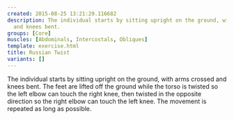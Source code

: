 ```yaml
---
created: 2015-08-25 13:21:29.116682
description: The individual starts by sitting upright on the ground, with arms crossed
  and knees bent.
groups: [Core]
muscles: [Abdominals, Intercostals, Obliques]
template: exercise.html
title: Russian Twist
variants: []
---
```

The individual starts by sitting upright on the ground, with arms crossed and knees bent. The feet are lifted off the ground while the torso is twisted so the left elbow can touch the right knee, then twisted in the opposite direction so the right elbow can touch the left knee. The movement is repeated as long as possible.